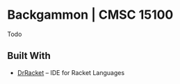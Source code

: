 # Backgammon | CMSC 15100
Todo
## Built With
* [DrRacket](https://racket-lang.org/) – IDE for Racket Languages
